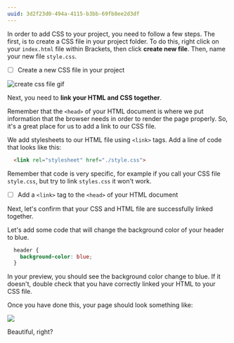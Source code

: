 ```yaml
---
uuid: 3d2f23d0-494a-4115-b3bb-69fb8ee2d3df
---
```


In order to add CSS to your project, you need to follow a few steps. The first,
is to create a CSS file in your project folder. To do this, right click on your `index.html` file within Brackets,
then click **create new file**. Then, name your new file `style.css`.


- [ ] Create a new CSS file in your project

![create css file gif](https://d3vv6lp55qjaqc.cloudfront.net/items/0x1C1Q300m2v2T2d3k3s/Screen%20Recording%202017-08-26%20at%2003.34%20PM.gif)


Next, you need to **link your HTML and CSS together**.

Remember that the `<head>` of your HTML document is where we put information that the browser
needs in order to render the page properly. So, it's a great place for us to add a link to our CSS file.

We add stylesheets to our HTML file using `<link>` tags. Add a line of code that looks like this:

```HTML
  <link rel="stylesheet" href="./style.css">
```

Remember that code is very specific, for example if you call your CSS file `style.css`, but try to link
`styles.css` it won't work.

- [ ] Add a `<link>` tag to the `<head>` of your HTML document

Next, let's confirm that your CSS and HTML file are successfully linked together.

Let's add some code that will change the background color of your header to blue.

```css
  header {
    background-color: blue;
  }
```

In your preview, you should see the background color change to blue. If it doesn't, double check that
you have correctly linked your HTML to your CSS file.

Once you have done this, your page should look something like:

![](https://d3vv6lp55qjaqc.cloudfront.net/items/1w3z0d08083h1V0I240u/Image%202017-08-26%20at%203.50.46%20PM.png)

Beautiful, right?
